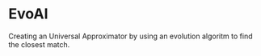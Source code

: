 # EvoAI
 Creating an Universal Approximator by using an evolution algoritm to find the closest match.
